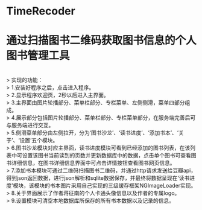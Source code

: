 # TimeRecoder
<h1>通过扫描图书二维码获取图书信息的个人图书管理工具</h1></br>
> 实现的功能：</br>
> 1.安装好程序之后，点击进入程序。</br>
> 2.显示程序欢迎页，2秒以后进入主界面。</br>
> 3.主界面由图片轮播部分、菜单栏部分、专栏菜单、左侧侧滑，菜单四部分组成。</br>
> 4.展示部分包括图片轮播部分、菜单栏部分、专栏菜单部分，在服务端完善后可与服务端进行交互。</br>
> 5.侧滑菜单部分由左侧拉开，分为‘图书沙龙’、‘读书进度’、‘添加书本’、‘关于’、‘设置’五个模块。</br>
> 6.图书沙龙模块对应主界面，读书进度模块可看到已经添加的图书列表，在该列表中可设置该图书当前读到的页数并更新数据库中的数据，点击单个图书可查看图书详细信息，在图书详细信息界面中可点击详情按钮查看图书网页信息。</br>
> 7.添加书本模块可通过二维码扫描图书二维码，并通过http请求发送给豆瓣api，得到json返回数据，进行json解析和sqlite数据保存，并最终将数据呈现在‘读书进度’模块，该模块的书本图片采用自己实现的三级缓存框架NGImageLoader实现。</br>
> 8.关于界面展示了作者蒋征南的个人卡通头像信息以及作者的专属logo。</br>
> 9.设置模块可清空本地数据库所保存的所有书本数据以及记录的信息。</br>

